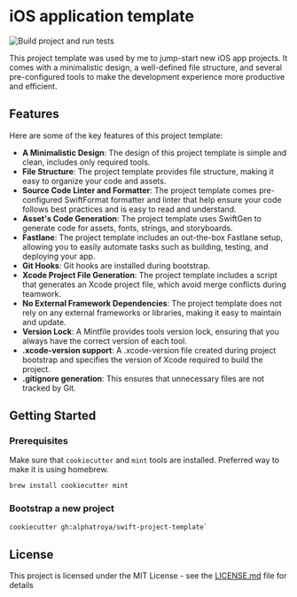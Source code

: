 # iOS application template

![Build project and run tests](https://github.com/alphatroya/swift-project-template/workflows/Build%20project%20and%20run%20tests/badge.svg)

This project template was used by me to jump-start new iOS app projects. It comes with a minimalistic design, a well-defined file structure, and several pre-configured tools to make the development experience more productive and efficient.

## Features

Here are some of the key features of this project template:

- **A Minimalistic Design**: The design of this project template is simple and clean, includes only required tools.
- **File Structure**: The project template provides file structure, making it easy to organize your code and assets.
- **Source Code Linter and Formatter**: The project template comes pre-configured SwiftFormat formatter and linter that help ensure your code follows best practices and is easy to read and understand.
- **Asset's Code Generation**: The project template uses SwiftGen to generate code for assets, fonts, strings, and storyboards.
- **Fastlane**: The project template includes an out-the-box Fastlane setup, allowing you to easily automate tasks such as building, testing, and deploying your app.
- **Git Hooks**: Git hooks are installed during bootstrap.
- **Xcode Project File Generation**: The project template includes a script that generates an Xcode project file, which avoid merge conflicts during teamwork.
- **No External Framework Dependencies**: The project template does not rely on any external frameworks or libraries, making it easy to maintain and update.
- **Version Lock**: A Mintfile provides tools version lock, ensuring that you always have the correct version of each tool.
- **.xcode-version support**: A .xcode-version file created during project bootstrap and specifies the version of Xcode required to build the project.
- **.gitignore generation**: This ensures that unnecessary files are not tracked by Git.

## Getting Started

### Prerequisites

Make sure that `cookiecutter` and `mint` tools are installed. Preferred way to make it is using homebrew.

```sh
brew install cookiecutter mint
```

### Bootstrap a new project

```sh
cookiecutter gh:alphatroya/swift-project-template`
```

## License

This project is licensed under the MIT License - see the [LICENSE.md](LICENSE.md) file for details
